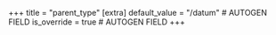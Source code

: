 +++
title = "parent_type"
[extra]
default_value = "/datum" # AUTOGEN FIELD
is_override = true # AUTOGEN FIELD
+++